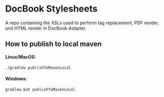# DocBook Stylesheets
A repo containing the XSLs used to perform tag replacement, PDF render, and HTML render in DocBook-Adapter. 

## How to publish to local maven 
#### Linux/MacOS:
```
./gradlew publishToMavenLocal
```

#### Windows:
```
gradlew.bat publishToMavenLocal
```